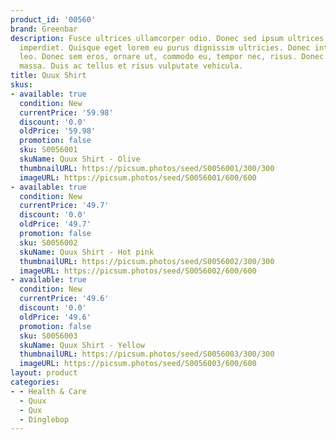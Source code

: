 ```yaml
---
product_id: '00560'
brand: Greenbar
description: Fusce ultrices ullamcorper odio. Donec sed ipsum ultrices turpis consectetuer
  imperdiet. Quisque eget lorem eu purus dignissim ultricies. Donec interdum feugiat
  leo. Donec sem eros, ornare ut, commodo eu, tempor nec, risus. Donec euismod vestibulum
  massa. Duis ac tellus et risus vulputate vehicula.
title: Quux Shirt
skus:
- available: true
  condition: New
  currentPrice: '59.98'
  discount: '0.0'
  oldPrice: '59.98'
  promotion: false
  sku: S0056001
  skuName: Quux Shirt - Olive
  thumbnailURL: https://picsum.photos/seed/S0056001/300/300
  imageURL: https://picsum.photos/seed/S0056001/600/600
- available: true
  condition: New
  currentPrice: '49.7'
  discount: '0.0'
  oldPrice: '49.7'
  promotion: false
  sku: S0056002
  skuName: Quux Shirt - Hot pink
  thumbnailURL: https://picsum.photos/seed/S0056002/300/300
  imageURL: https://picsum.photos/seed/S0056002/600/600
- available: true
  condition: New
  currentPrice: '49.6'
  discount: '0.0'
  oldPrice: '49.6'
  promotion: false
  sku: S0056003
  skuName: Quux Shirt - Yellow
  thumbnailURL: https://picsum.photos/seed/S0056003/300/300
  imageURL: https://picsum.photos/seed/S0056003/600/600
layout: product
categories:
- - Health & Care
  - Quux
  - Qux
  - Dinglebop
---
```


